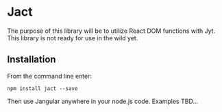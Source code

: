 
Jact
==========

The purpose of this library will be to utilize React DOM functions with Jyt. This
library is not ready for use in the wild yet.

## Installation

From the command line enter:

```
npm install jact --save
```

Then use Jangular anywhere in your node.js code. Examples TBD...